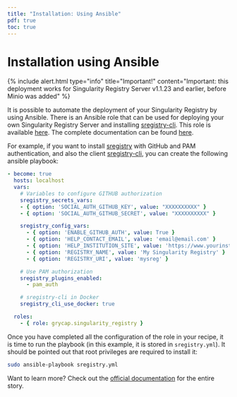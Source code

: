 ```yaml
---
title: "Installation: Using Ansible"
pdf: true
toc: true
---
```


# Installation using Ansible

{% include alert.html type="info" title="Important!" content="Important: this deployment works for Singularity Registry Server v1.1.23 and earlier, before Minio was added" %}

It is possible to automate the deployment of your Singularity Registry by using Ansible. There is an  Ansible role that can be used for deploying your own Singularity Registry Server and installing [sregistry-cli](https://github.com/singularityhub/sregistry-cli). This role is available [here](https://galaxy.ansible.com/grycap/singularity_registry). The complete documentation can be found [here](https://github.com/grycap/ansible-role-singularity-registry).

For example, if you want to install [sregistry](https://github.com/singularityhub/sregistry) with GitHub and PAM authentication, and also the client [sregistry-cli](https://github.com/singularityhub/sregistry-cli), you can create the following ansible playbook:

```yml
- become: true
  hosts: localhost
  vars:
    # Variables to configure GITHUB authorization
    sregistry_secrets_vars:
    - { option: 'SOCIAL_AUTH_GITHUB_KEY', value: "XXXXXXXXXX" }
    - { option: 'SOCIAL_AUTH_GITHUB_SECRET', value: "XXXXXXXXXX" }

    sregistry_config_vars:
      - { option: 'ENABLE_GITHUB_AUTH', value: True }
      - { option: 'HELP_CONTACT_EMAIL', value: 'email@email.com' }
      - { option: 'HELP_INSTITUTION_SITE', value: 'https://www.yourinstitution.com'}
      - { option: 'REGISTRY_NAME', value: 'My Singularity Registry' }
      - { option: 'REGISTRY_URI', value: 'mysreg' }

    # Use PAM authorization
    sregistry_plugins_enabled:
      - pam_auth

    # sregistry-cli in Docker
    sregistry_cli_use_docker: true

  roles:
    - { role: grycap.singularity_registry }
```

Once you have completed all the configuration of the role in your recipe, it is time to run the playbook (in this example, it is stored in `sregistry.yml`). It should be pointed out that root privileges are required to install it:

```bash
sudo ansible-playbook sregistry.yml
```

Want to learn more? Check out the [official documentation](https://github.com/grycap/ansible-role-singularity-registry)
for the entire story.
